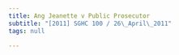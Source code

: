```yaml
---
title: Ang Jeanette v Public Prosecutor
subtitle: "[2011] SGHC 100 / 26\_April\_2011"
tags: null

---
```


